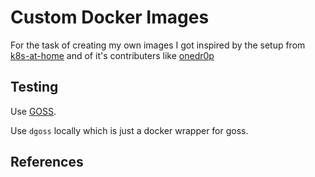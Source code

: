 # Custom Docker Images

For the task of creating my own images I got inspired by the setup from
[k8s-at-home][kah] and of it's contributers like [onedr0p]


## Testing

Use [GOSS](https://github.com/aelsabbahy/goss).

Use `dgoss` locally which is just a docker wrapper for goss.





## References

[kah]: https://github.com/k8s-at-home/container-images
[onedr0p]: https://github.com/onedr0p/containers
